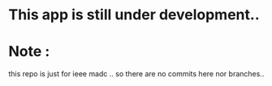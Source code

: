 
# This app is still under development..

  
# Note : 
this repo is just for ieee madc .. so there are no commits here nor branches..
